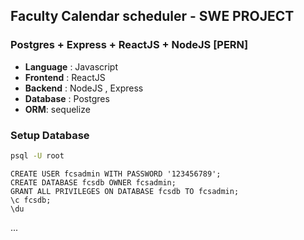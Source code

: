 ## Faculty Calendar scheduler - SWE PROJECT
### Postgres + Express + ReactJS + NodeJS  [PERN]

    
- **Language** : Javascript
- **Frontend** : ReactJS 
- **Backend** : NodeJS , Express
- **Database** : Postgres 
- **ORM**: sequelize


### Setup Database

```bash
psql -U root

```

```psql
CREATE USER fcsadmin WITH PASSWORD '123456789';
CREATE DATABASE fcsdb OWNER fcsadmin;
GRANT ALL PRIVILEGES ON DATABASE fcsdb TO fcsadmin;
\c fcsdb;
\du

```
...
